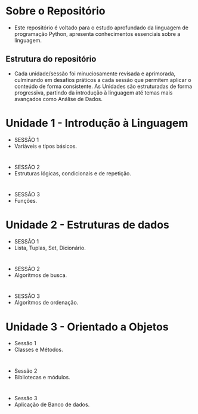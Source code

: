 # Sobre o Repositório
- Este repositório é voltado para o estudo aprofundado da linguagem de programação Python, apresenta conhecimentos essenciais sobre a linguagem.

## Estrutura do repositório
- Cada unidade/sessão foi minuciosamente revisada e aprimorada, culminando em desafios práticos a cada sessão que permitem aplicar o conteúdo de forma consistente. As Unidades são estruturadas de forma progressiva, partindo da introdução à linguagem até temas mais avançados como Análise de Dados.

# Unidade 1 - Introdução à Linguagem
- SESSÃO 1
- Variáveis e tipos básicos.
#
- SESSÃO 2
- Estruturas lógicas, condicionais e de repetição.
#
- SESSÃO 3
- Funções.

# Unidade 2 - Estruturas de dados
- SESSÃO 1
- Lista, Tuplas, Set, Dicionário.
#
- SESSÃO 2
- Algoritmos de busca.
#
- SESSÃO 3
- Algoritmos de ordenação.

# Unidade 3 - Orientado a Objetos
- Sessão 1
- Classes e Métodos.
#
- Sessão 2
- Bibliotecas e módulos.
#
- Sessão 3
- Aplicação de Banco de dados.
